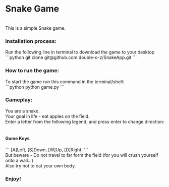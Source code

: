 <h1> Snake Game </h1>
<br>
This is a simple Snake game.
<br>
<h3>Installation process:</h3>
Run the following line in terminal to download the game to your desktop
```python
git clone git@github.com:double-o-z/SnakeApp.git
```
<br>
<h3>How to run the game:</h3>
To start the game run this command in the terminal/shell:
<br>
```python
python game.py
```
<br>
<h3>Gameplay:</h3>
You are a snake.
<br>
Your goal in life - eat apples on the field.
<br>
Enter a letter from the following legend, and press enter to change direction:
<br>
<br>
<h4> Game Keys </h4>
```
[A]Left, [S]Down, [W]Up, [D]Right.
```
<br>
But beware - Do not travel to far form the field (for you will crush yourself onto a wall...)
<br>
Also try not to eat your own body.
<h3> Enjoy! </h3>